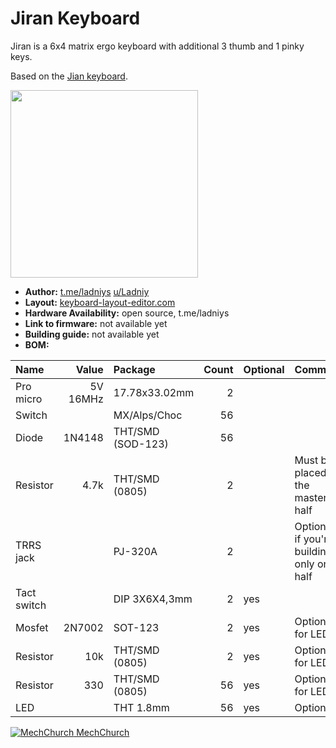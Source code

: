 # Jiran Keyboard
Jiran is a 6x4 matrix ergo keyboard with additional 3 thumb and 1 pinky keys. 

Based on the [Jian keyboard](https://docs.google.com/forms/d/e/1FAIpQLSdwGvwtzIbPnHGXDWHnTBHZ2Rppxo7zm2IfQFo6qOxk6CD4sg/viewform).

<img src="https://raw.githubusercontent.com/Ladniy/jiran-keyboard/master/Pcb/Design/Pcb.png" data-canonical-src="Render" height="300"/>

* __Author:__ [t.me/ladniys](https://t.me/ladniys) [u/Ladniy](https://reddit.com/u/Ladniy)
* __Layout:__ [keyboard-layout-editor.com](http://www.keyboard-layout-editor.com/#/gists/0547cd126f61f8c3f76b0a9952901da4)
* __Hardware Availability:__ open source, t.me/ladniys
* __Link to firmware:__ not available yet
* __Building guide:__ not available yet
* __BOM:__

| Name           | Value         | Package           | Count        | Optional  | Comment            |
| :------------- | ------------: | :---------------- | -----------: | :-------- | :----------------- |
| Pro micro      | 5V 16MHz      |     17.78x33.02mm | 2            |           |                    |
| Switch         |               | MX/Alps/Choc      | 56           |           |                    |
| Diode          | 1N4148        | THT/SMD (SOD-123) | 56           |           |                    |
| Resistor       | 4.7k          | THT/SMD (0805)    | 2            |           | Must be placed on the master half |
| TRRS jack      |               | PJ-320A           | 2            |           | Optional if you're building only one half  
| Tact switch    |               | DIP 3X6X4,3mm     | 2            |  yes      |                    |
| Mosfet         | 2N7002        | SOT-123           | 2            |  yes      | Optional for LED's |
| Resistor       | 10k           | THT/SMD (0805)    | 2            |  yes      | Optional for LED's |
| Resistor       | 330           | THT/SMD (0805)    | 56           |  yes      | Optional for LED's |
| LED            |               | THT 1.8mm         | 56           |  yes      | Optional           |

[![MechChurch](https://i.imgur.com/QHzKmkz.png) MechChurch](https://t.me/s/mechchurch)
